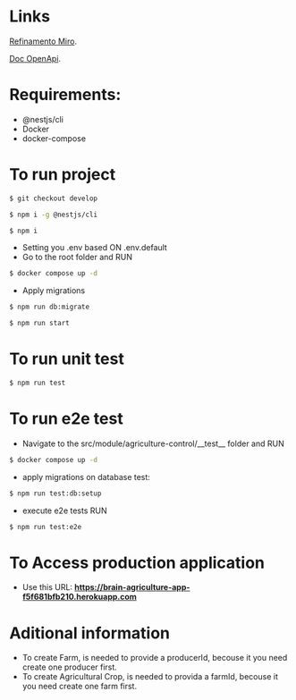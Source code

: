 # Links

[Refinamento Miro](https://miro.com/app/board/uXjVLwJJRCM=/?moveToWidget=3458764612521512499&cot=14).

[Doc OpenApi](https://brain-agriculture-app-f5f681bfb210.herokuapp.com/api).

# Requirements:

- @nestjs/cli
- Docker
- docker-compose

# To run project
```bash
$ git checkout develop
```

```bash
$ npm i -g @nestjs/cli
```

```bash
$ npm i
```

- Setting you .env based ON .env.default
- Go to the root folder and RUN

```bash
$ docker compose up -d
```

- Apply migrations

```bash
$ npm run db:migrate
```

```bash
$ npm run start
```

# To run unit test

```bash
$ npm run test
```

# To run e2e test

- Navigate to the src/module/agriculture-control/\_\_test\_\_ folder and RUN

```bash
$ docker compose up -d
```

- apply migrations on database test:

```bash
$ npm run test:db:setup
```

- execute e2e tests RUN

```bash
$ npm run test:e2e
```

# To Access production application
- Use this URL: __https://brain-agriculture-app-f5f681bfb210.herokuapp.com__

# Aditional information
- To create Farm, is needed to provide a producerId, becouse it you need create one producer first.
- To create Agricultural Crop, is needed to provida a farmId, becouse it you need create one farm first.